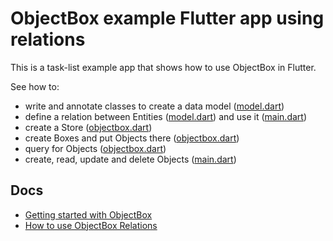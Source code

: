 # ObjectBox example Flutter app using relations

This is a task-list example app that shows how to use ObjectBox in Flutter. 

See how to:
- write and annotate classes to create a data model ([model.dart](lib/model.dart))
- define a relation between Entities ([model.dart](lib/model.dart)) and use it ([main.dart](lib/main.dart))
- create a Store ([objectbox.dart](lib/objectbox.dart))
- create Boxes and put Objects there ([objectbox.dart](lib/objectbox.dart))
- query for Objects ([objectbox.dart](lib/objectbox.dart))
- create, read, update and delete Objects ([main.dart](lib/main.dart))

## Docs
- [Getting started with ObjectBox](https://docs.objectbox.io/getting-started)
- [How to use ObjectBox Relations](https://docs.objectbox.io/relations)
